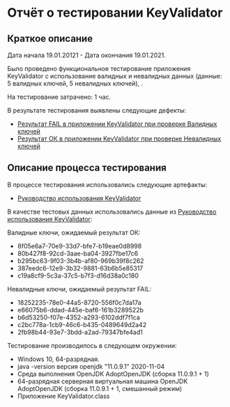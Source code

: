 # **Отчёт о тестировании KeyValidator**

## **Краткое описание**

Дата начала 19.01.20121 - Дата окончания 19.01.2021.

Было проведено функциональное тестирование приложения KeyValidator с использование валидных и невалидных данных (данные: 5 валидных ключей, 5 невалидных ключей), .

На тестирование затрачено: 1 час.

В результате тестирования выявлены следующие дефекты:

* [Результат FAIL в приложении KeyValidator при проверке Валидных ключей](https://github.com/plotnikovamariya1102/Java-keyvalidator/issues/2)
* [Результат ОК в приложении KeyValidator при проверке Невалидных ключей](https://github.com/plotnikovamariya1102/Java-keyvalidator/issues/2)

## **Описание процесса тестирования**
В процессе тестирования использовались следующие артефакты:

* [Руководство использования KeyValidator](https://github.com/netology-code/javaqa-homeworks/blob/master/intro/user-manual.md)

В качестве тестовых данных использовались данные из [Руководство использования KeyValidator](https://github.com/netology-code/javaqa-homeworks/blob/master/intro/user-manual.md):

Валидные ключи, ожидаемый результат ОК:
* 8f05e6a7-70e9-33d7-bfe7-b19eae0d8998
* 80b427f8-92cd-3aae-ba04-3927fbe17c6
* b295bc63-9f03-3b4b-af80-969b39f8c262
* 387eedc6-12e9-3b32-9881-63b6b5e85317
* c19a8cf9-5c3a-37c5-b7f3-d16d38a0c180

Невалидные ключи, ожидаемый результат FAIL:
* 18252235-78e0-44a5-8720-556f0c7da17a
* e66075b6-ddad-445e-baf6-161b3289522b
* b6d53250-f07e-4352-a293-6102ddf7f1ca
* c2bc778a-1cb9-46c6-b435-0489649d2a42
* 2fb98b44-93e7-3bdd-a2ad-79347bfe4ad1

Тестирование производилось в следующем окружении:

* Windows 10, 64-разрядная.
* java -version версия openjdk "11.0.9.1" 2020-11-04
* Среда выполнения OpenJDK AdoptOpenJDK (сборка 11.0.9.1 + 1)
* 64-разрядная серверная виртуальная машина OpenJDK AdoptOpenJDK (сборка 11.0.9.1 + 1, смешанный режим)
* Приложение KeyValidator.class